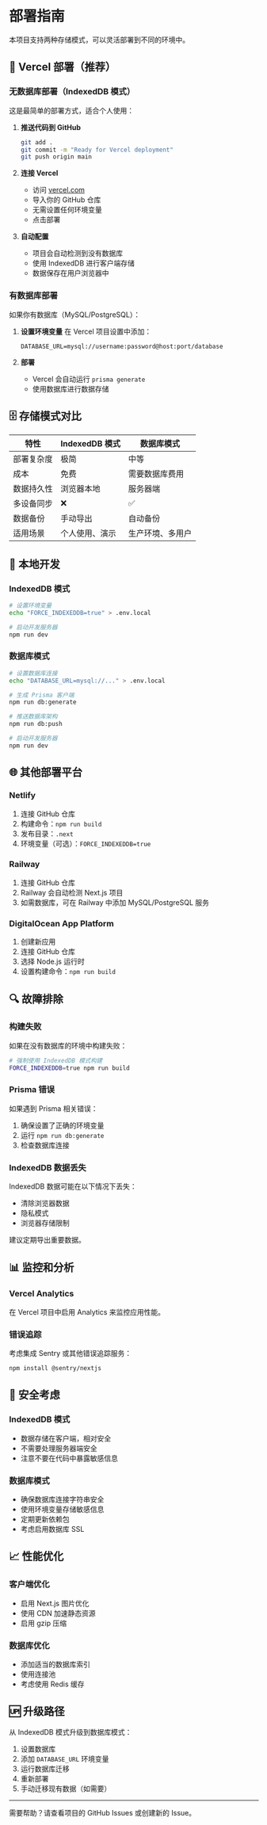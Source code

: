 # 部署指南

本项目支持两种存储模式，可以灵活部署到不同的环境中。

## 🚀 Vercel 部署（推荐）

### 无数据库部署（IndexedDB 模式）

这是最简单的部署方式，适合个人使用：

1. **推送代码到 GitHub**
   ```bash
   git add .
   git commit -m "Ready for Vercel deployment"
   git push origin main
   ```

2. **连接 Vercel**
   - 访问 [vercel.com](https://vercel.com)
   - 导入你的 GitHub 仓库
   - 无需设置任何环境变量
   - 点击部署

3. **自动配置**
   - 项目会自动检测到没有数据库
   - 使用 IndexedDB 进行客户端存储
   - 数据保存在用户浏览器中

### 有数据库部署

如果你有数据库（MySQL/PostgreSQL）：

1. **设置环境变量**
   在 Vercel 项目设置中添加：
   ```
   DATABASE_URL=mysql://username:password@host:port/database
   ```

2. **部署**
   - Vercel 会自动运行 `prisma generate`
   - 使用数据库进行数据存储

## 🗄️ 存储模式对比

| 特性 | IndexedDB 模式 | 数据库模式 |
|------|----------------|------------|
| 部署复杂度 | 极简 | 中等 |
| 成本 | 免费 | 需要数据库费用 |
| 数据持久性 | 浏览器本地 | 服务器端 |
| 多设备同步 | ❌ | ✅ |
| 数据备份 | 手动导出 | 自动备份 |
| 适用场景 | 个人使用、演示 | 生产环境、多用户 |

## 🔧 本地开发

### IndexedDB 模式
```bash
# 设置环境变量
echo "FORCE_INDEXEDDB=true" > .env.local

# 启动开发服务器
npm run dev
```

### 数据库模式
```bash
# 设置数据库连接
echo "DATABASE_URL=mysql://..." > .env.local

# 生成 Prisma 客户端
npm run db:generate

# 推送数据库架构
npm run db:push

# 启动开发服务器
npm run dev
```

## 🌐 其他部署平台

### Netlify
1. 连接 GitHub 仓库
2. 构建命令：`npm run build`
3. 发布目录：`.next`
4. 环境变量（可选）：`FORCE_INDEXEDDB=true`

### Railway
1. 连接 GitHub 仓库
2. Railway 会自动检测 Next.js 项目
3. 如需数据库，可在 Railway 中添加 MySQL/PostgreSQL 服务

### DigitalOcean App Platform
1. 创建新应用
2. 连接 GitHub 仓库
3. 选择 Node.js 运行时
4. 设置构建命令：`npm run build`

## 🔍 故障排除

### 构建失败
如果在没有数据库的环境中构建失败：

```bash
# 强制使用 IndexedDB 模式构建
FORCE_INDEXEDDB=true npm run build
```

### Prisma 错误
如果遇到 Prisma 相关错误：

1. 确保设置了正确的环境变量
2. 运行 `npm run db:generate`
3. 检查数据库连接

### IndexedDB 数据丢失
IndexedDB 数据可能在以下情况下丢失：
- 清除浏览器数据
- 隐私模式
- 浏览器存储限制

建议定期导出重要数据。

## 📊 监控和分析

### Vercel Analytics
在 Vercel 项目中启用 Analytics 来监控应用性能。

### 错误追踪
考虑集成 Sentry 或其他错误追踪服务：

```bash
npm install @sentry/nextjs
```

## 🔐 安全考虑

### IndexedDB 模式
- 数据存储在客户端，相对安全
- 不需要处理服务器端安全
- 注意不要在代码中暴露敏感信息

### 数据库模式
- 确保数据库连接字符串安全
- 使用环境变量存储敏感信息
- 定期更新依赖包
- 考虑启用数据库 SSL

## 📈 性能优化

### 客户端优化
- 启用 Next.js 图片优化
- 使用 CDN 加速静态资源
- 启用 gzip 压缩

### 数据库优化
- 添加适当的数据库索引
- 使用连接池
- 考虑使用 Redis 缓存

## 🆙 升级路径

从 IndexedDB 模式升级到数据库模式：

1. 设置数据库
2. 添加 `DATABASE_URL` 环境变量
3. 运行数据库迁移
4. 重新部署
5. 手动迁移现有数据（如需要）

---

需要帮助？请查看项目的 GitHub Issues 或创建新的 Issue。
